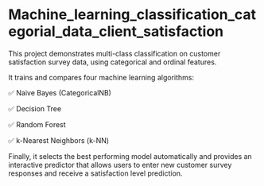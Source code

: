 # Machine_learning_classification_categorial_data_client_satisfaction

This project demonstrates multi-class classification on customer satisfaction survey data, using categorical and ordinal features.

It trains and compares four machine learning algorithms:

✅ Naive Bayes (CategoricalNB)

✅ Decision Tree

✅ Random Forest

✅ k-Nearest Neighbors (k-NN)

Finally, it selects the best performing model automatically and provides an interactive predictor that allows users to enter new customer survey responses and receive a satisfaction level prediction.
